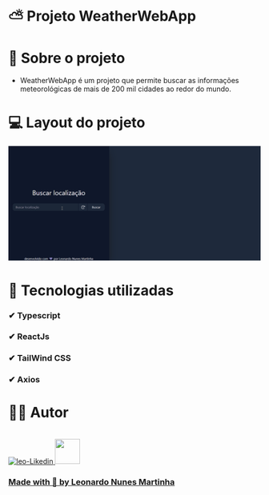 # ⛅ Projeto WeatherWebApp 
# 📃 Sobre o projeto
- WeatherWebApp é um projeto que permite buscar as informações meteorológicas de mais de 200 mil cidades ao redor do mundo.
# 💻 Layout do projeto
![WeatherWebAppV2.gif](https://github.com/LeoNzZ7/WeatherWebApp/blob/master/WeatherWebAppV2.gif)
# 🚀 Tecnologias utilizadas
### ✔ Typescript
### ✔ ReactJs
### ✔ TailWind CSS
### ✔ Axios
# 👨‍💻 Autor
<div style='display' display='inline-block'><br> 
  <a href="https://github.com/LeoNzZ7/">
  <img  aling-item="center" width="50px" height="50px" alt="leo-Likedin" src="https://cdn.jsdelivr.net/gh/devicons/devicon/icons/github/github-original.svg"/>
  <a href="https://www.linkedin.com/in/leonardo-nunes-martinha-68052522b/">
  <img  aling-item="center" width="50px" height="50px" alt="" src="https://cdn.jsdelivr.net/gh/devicons/devicon/icons/linkedin/linkedin-original.svg"/>
</div>
    
### Made with 💜 by Leonardo Nunes Martinha
